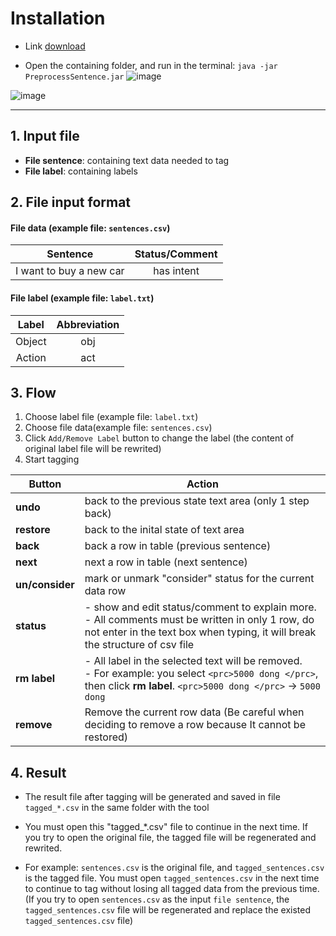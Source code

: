
# Installation
- Link [download](https://drive.google.com/open?id=1YowOGQM2oa5nElHc63jySshBcTMLuiEm)

- Open the containing folder, and run in the terminal: `java -jar PreprocessSentence.jar`
![image](https://user-images.githubusercontent.com/12449250/55288025-ac968680-53db-11e9-9729-60dd83f3f8fa.png)


![image](https://user-images.githubusercontent.com/12449250/55287944-3fcebc80-53da-11e9-85e8-9884a01768b8.png)

---

## 1. Input file
- **File sentence**: containing text data needed to tag
- **File label**: containing labels

## 2. File input format

#### File data (example file: `sentences.csv`)
| Sentence | Status/Comment |
| :--------: | :--------: |
| I want to buy a new car    | has intent |



#### File label (example file: `label.txt`)

| Label | Abbreviation |
| :----:|:------------:|
| Object| obj |
| Action| act |


## 3. Flow
1. Choose label file (example file: `label.txt`)
2. Choose file data(example file: `sentences.csv`)
3. Click `Add/Remove Label` button to change the label (the content of original label file will be rewrited)
4. Start tagging


| Button | Action |
| -------- | -------- |
| **undo** |back to the previous state text area (only 1 step back) |
| **restore** | back to the inital state of text area |
| **back** | back a row in table (previous sentence) |
| **next** | next a row in table (next sentence)|
| **un/consider** |  mark or unmark "consider" status for the current data row|
| **status** | - show and edit status/comment to explain more. <br> - All comments must be written in only 1 row, do not enter in the text box when typing, it will break the structure of csv file |
|**rm label** | - All label in the selected text will be removed. <br> - For example: you select `<prc>5000 dong </prc>`, then click **rm label**. `<prc>5000 dong </prc>` -> `5000 dong` |
| **remove** | Remove the current row data (Be careful when deciding to remove a row because It cannot be restored) |


## 4. Result
 - The result file after tagging will be generated and saved in file `tagged_*.csv` in the same folder with the tool

 - You must open this "tagged_*.csv" file to continue in the next time.
If you try to open the original file, the tagged file will be regenerated and rewrited.

- For example: `sentences.csv` is the original file, and `tagged_sentences.csv` is the tagged file. You must open `tagged_sentences.csv` in the next time to continue to tag without losing all tagged data from the previous time. <br> (If you try to open `sentences.csv` as the input `file sentence`, the `tagged_sentences.csv` file will be regenerated and replace the existed `tagged_sentences.csv` file)
